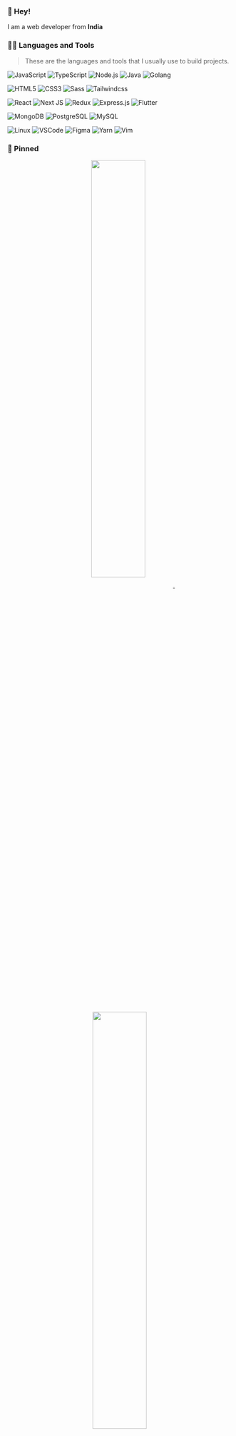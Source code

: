 ### 👋 Hey!
I am a web developer from **India**

### 👨‍💻 Languages and Tools

> These are the languages and tools that I usually use to build projects.

<!-- LANGUAGES -->
![JavaScript](https://img.shields.io/badge/JavaScript-F7DF1E?style=for-the-badge&logo=javascript&logoColor=black)
![TypeScript](https://img.shields.io/badge/TypeScript-%23007ACC.svg?style=for-the-badge&logo=typescript&logoColor=white)
![Node.js](https://img.shields.io/badge/Node.js-43853D?style=for-the-badge&logo=node.js&logoColor=white)
![Java](https://img.shields.io/badge/java-%23ED8B00.svg?style=for-the-badge&logo=java&logoColor=white)
![Golang](https://img.shields.io/badge/Golang-%2300ADD8.svg?style=for-the-badge&logo=go&logoColor=white)

<!-- STYLES -->
![HTML5](https://img.shields.io/badge/HTML5-E34F26?style=for-the-badge&logo=html5&logoColor=white)
![CSS3](https://img.shields.io/badge/CSS3-1572B6?style=for-the-badge&logo=css3&logoColor=white)
![Sass](https://img.shields.io/badge/Sass-CC6699?style=for-the-badge&logo=sass&logoColor=white)
![Tailwindcss](https://img.shields.io/badge/Tailwindcss-%2338B2AC.svg?style=for-the-badge&logo=tailwind-css&logoColor=white)

<!-- LIBRARIES -->
![React](https://img.shields.io/badge/React-20232A?style=for-the-badge&logo=react&logoColor=61DAFB)
![Next JS](https://img.shields.io/badge/Next.JS-black?style=for-the-badge&logo=next.js&logoColor=white)
![Redux](https://img.shields.io/badge/Redux-593D88?style=for-the-badge&logo=redux&logoColor=white)
![Express.js](https://img.shields.io/badge/Express.js-404D59?style=for-the-badge&logo=express&logoColor=white)
![Flutter](https://img.shields.io/badge/Flutter-02569B?style=for-the-badge&logo=flutter&logoColor=white)

<!-- DATABASE -->
![MongoDB](https://img.shields.io/badge/MongoDB-4EA94B?style=for-the-badge&logo=mongodb&logoColor=white)
![PostgreSQL](https://img.shields.io/badge/PostgreSQL-%23316192.svg?style=for-the-badge&logo=postgresql&logoColor=white)
![MySQL](https://img.shields.io/badge/mysql-%2300f.svg?style=for-the-badge&logo=mysql&logoColor=white)

<!-- TOOLS & Other stuffs -->
![Linux](https://img.shields.io/badge/Arch%20Linux-1793D1?logo=arch-linux&logoColor=fff&style=for-the-badge)
![VSCode](https://img.shields.io/badge/Visual_Studio_Code-0078D4?style=for-the-badge&logo=visual%20studio%20code&logoColor=white)
![Figma](https://img.shields.io/badge/Figma-F24E1E?style=for-the-badge&logo=figma&logoColor=white)
![Yarn](https://img.shields.io/badge/yarn-%232C8EBB.svg?style=for-the-badge&logo=yarn&logoColor=white)
![Vim](https://img.shields.io/badge/VIM-%2311AB00.svg?style=for-the-badge&logo=vim&logoColor=white)

### 📌 Pinned

<p align="center">
	<a href="https://github.com/DNI9/your-secrets-re">
		<img width='49%' align="center"
			src="https://github-readme-stats.vercel.app/api/pin/?username=DNI9&repo=your-secrets-re&border_color=C9CBFF&bg_color=1E1E2E&title_color=C9CBFF&text_color=C3BAC6&icon_color=DDB6F2" />
	</a>
	<span>&nbsp;</span>
	<a href="https://github.com/DNI9/markonote">
		<img width='49%' align="center"
			src="https://github-readme-stats.vercel.app/api/pin/?username=DNI9&repo=markonote&border_color=C9CBFF&bg_color=1E1E2E&title_color=C9CBFF&text_color=C3BAC6&icon_color=DDB6F2" />
	</a>
</p>

<p align="center">
	<a href="https://github.com/DNI9/gitdowner-cli">
		<img width='49%' align="center"
			src="https://github-readme-stats.vercel.app/api/pin/?username=DNI9&repo=gitdowner-cli&border_color=C9CBFF&bg_color=1E1E2E&title_color=C9CBFF&text_color=C3BAC6&icon_color=DDB6F2" />
	</a>
	<span>&nbsp;</span>
	<a href="https://github.com/DNI9/remix-supabase">
		<img width='49%' align="center"
			src="https://github-readme-stats.vercel.app/api/pin/?username=DNI9&repo=remix-supabase&border_color=C9CBFF&bg_color=1E1E2E&title_color=C9CBFF&text_color=C3BAC6&icon_color=DDB6F2" />
	</a>
</p>
